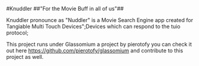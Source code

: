 #Knuddler
##"For the Movie Buff in all of us"##

Knuddler pronounce as "Nuddler" is a Movie Search Engine app created for Tangiable Multi Touch Devices";Devices which can respond to the tuio protocol;

This project runs under Glassomium a project by pierotofy you can check it out here https://github.com/pierotofy/glassomium and contribute to this project as well.



